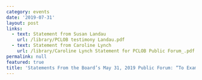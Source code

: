 ```yaml
---
category: events
date: '2019-07-31'
layout: post
links:
  - text: Statement from Susan Landau
    url: /library/PCLOB testimony Landau.pdf
  - text: Statement from Caroline Lynch
    url: /library/Caroline Lynch Statement for PCLOB Public Forum_.pdf
permalink: null
featured: true
title: 'Statements From the Board’s May 31, 2019 Public Forum: “To Examine the USA Freedom Act, Telephone Records Program*”'
---
```

